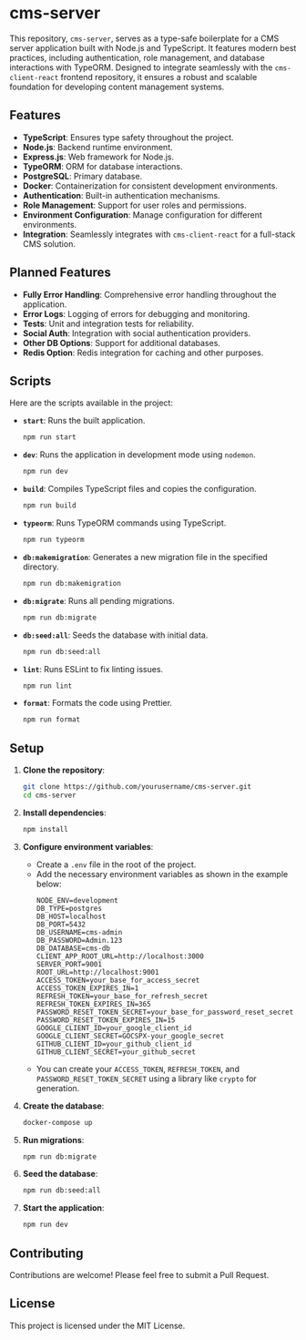 # cms-server

This repository, `cms-server`, serves as a type-safe boilerplate for a CMS server application built with Node.js and TypeScript. It features modern best practices, including authentication, role management, and database interactions with TypeORM. Designed to integrate seamlessly with the `cms-client-react` frontend repository, it ensures a robust and scalable foundation for developing content management systems.

## Features

-   **TypeScript**: Ensures type safety throughout the project.
-   **Node.js**: Backend runtime environment.
-   **Express.js**: Web framework for Node.js.
-   **TypeORM**: ORM for database interactions.
-   **PostgreSQL**: Primary database.
-   **Docker**: Containerization for consistent development environments.
-   **Authentication**: Built-in authentication mechanisms.
-   **Role Management**: Support for user roles and permissions.
-   **Environment Configuration**: Manage configuration for different environments.
-   **Integration**: Seamlessly integrates with `cms-client-react` for a full-stack CMS solution.

## Planned Features

-   **Fully Error Handling**: Comprehensive error handling throughout the application.
-   **Error Logs**: Logging of errors for debugging and monitoring.
-   **Tests**: Unit and integration tests for reliability.
-   **Social Auth**: Integration with social authentication providers.
-   **Other DB Options**: Support for additional databases.
-   **Redis Option**: Redis integration for caching and other purposes.

## Scripts

Here are the scripts available in the project:

-   **`start`**: Runs the built application.

    ```bash
    npm run start
    ```

-   **`dev`**: Runs the application in development mode using `nodemon`.

    ```bash
    npm run dev
    ```

-   **`build`**: Compiles TypeScript files and copies the configuration.

    ```bash
    npm run build
    ```

-   **`typeorm`**: Runs TypeORM commands using TypeScript.

    ```bash
    npm run typeorm
    ```

-   **`db:makemigration`**: Generates a new migration file in the specified directory.

    ```bash
    npm run db:makemigration
    ```

-   **`db:migrate`**: Runs all pending migrations.

    ```bash
    npm run db:migrate
    ```

-   **`db:seed:all`**: Seeds the database with initial data.

    ```bash
    npm run db:seed:all
    ```

-   **`lint`**: Runs ESLint to fix linting issues.

    ```bash
    npm run lint
    ```

-   **`format`**: Formats the code using Prettier.
    ```bash
    npm run format
    ```

## Setup

1. **Clone the repository**:

    ```bash
    git clone https://github.com/yourusername/cms-server.git
    cd cms-server
    ```

2. **Install dependencies**:

    ```bash
    npm install
    ```

3. **Configure environment variables**:

    - Create a `.env` file in the root of the project.
    - Add the necessary environment variables as shown in the example below:
        ```env
        NODE_ENV=development
        DB_TYPE=postgres
        DB_HOST=localhost
        DB_PORT=5432
        DB_USERNAME=cms-admin
        DB_PASSWORD=Admin.123
        DB_DATABASE=cms-db
        CLIENT_APP_ROOT_URL=http://localhost:3000
        SERVER_PORT=9001
        ROOT_URL=http://localhost:9001
        ACCESS_TOKEN=your_base_for_access_secret
        ACCESS_TOKEN_EXPIRES_IN=1
        REFRESH_TOKEN=your_base_for_refresh_secret
        REFRESH_TOKEN_EXPIRES_IN=365
        PASSWORD_RESET_TOKEN_SECRET=your_base_for_password_reset_secret
        PASSWORD_RESET_TOKEN_EXPIRES_IN=15
        GOOGLE_CLIENT_ID=your_google_client_id
        GOOGLE_CLIENT_SECRET=GOCSPX-your_google_secret
        GITHUB_CLIENT_ID=your_github_client_id
        GITHUB_CLIENT_SECRET=your_github_secret
        ```
    - You can create your `ACCESS_TOKEN`, `REFRESH_TOKEN`, and `PASSWORD_RESET_TOKEN_SECRET` using a library like `crypto` for generation.

4. **Create the database**:

    ```bash
    docker-compose up
    ```

5. **Run migrations**:

    ```bash
    npm run db:migrate
    ```

6. **Seed the database**:

    ```bash
    npm run db:seed:all
    ```

7. **Start the application**:
    ```bash
    npm run dev
    ```

## Contributing

Contributions are welcome! Please feel free to submit a Pull Request.

## License

This project is licensed under the MIT License.
